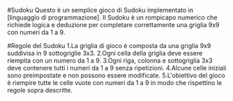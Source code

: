 #Sudoku
Questo è un semplice gioco di Sudoku implementato in [linguaggio di programmazione]. Il Sudoku è un rompicapo numerico che richiede logica e deduzione per completare correttamente una griglia 9x9 con numeri da 1 a 9.

#Regole del Sudoku
1.La griglia di gioco è composta da una griglia 9x9 suddivisa in 9 sottogriglie 3x3.
2.Ogni cella della griglia deve essere riempita con un numero da 1 a 9.
3.Ogni riga, colonna e sottogriglia 3x3 deve contenere tutti i numeri da 1 a 9 senza ripetizioni.
4.Alcune celle iniziali sono preimpostate e non possono essere modificate.
5.L'obiettivo del gioco è riempire tutte le celle vuote con numeri da 1 a 9 in modo che rispettino le regole sopra descritte.